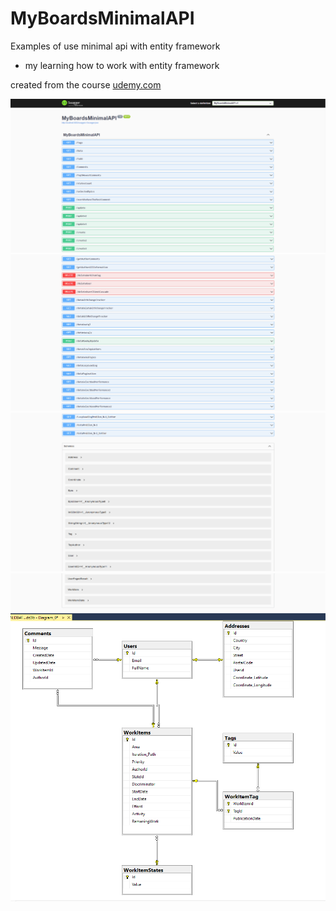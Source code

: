 # MyBoardsMinimalAPI
Examples of use minimal api with entity framework
- my learning how to work with entity framework

created from the course [udemy.com](https://www.udemy.com/course/c-net-entity-framework-core/ "C# .NET: Entity Framework (Core)+ praktyka")

![image1](https://github.com/OskarLewandowski/ImageLibrary/blob/master/ImageLibrary/MyBoardsMinimalAPI_images/1.png)
![image2](https://github.com/OskarLewandowski/ImageLibrary/blob/master/ImageLibrary/MyBoardsMinimalAPI_images/2.png)
![image3](https://github.com/OskarLewandowski/ImageLibrary/blob/master/ImageLibrary/MyBoardsMinimalAPI_images/3.png)
![image4](https://github.com/OskarLewandowski/ImageLibrary/blob/master/ImageLibrary/MyBoardsMinimalAPI_images/4.png)
![image5](https://github.com/OskarLewandowski/ImageLibrary/blob/master/ImageLibrary/MyBoardsMinimalAPI_images/5.png)

